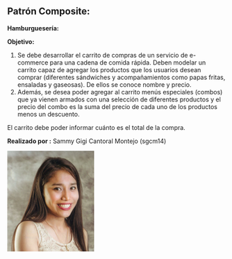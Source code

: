 Patrón Composite:
---

**Hamburguesería:**

**Objetivo:**

1. Se debe desarrollar el carrito de compras de un servicio de e-commerce para una
   cadena de comida rápida. Deben modelar un carrito capaz de agregar los
   productos que los usuarios desean comprar (diferentes sándwiches y
   acompañamientos como papas fritas, ensaladas y gaseosas). De ellos se conoce
   nombre y precio.
2. Además, se desea poder agregar al carrito menús especiales (combos) que ya
   vienen armados con una selección de diferentes productos y el precio del combo
   es la suma del precio de cada uno de los productos menos un descuento.
   
El carrito debe poder informar cuánto es el total de la compra.

**Realizado por :** Sammy Gigi Cantoral Montejo (sgcm14)

<img src ="https://raw.githubusercontent.com/sgcm14/sgcm14/main/sammy.jpg" width="200">